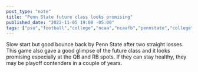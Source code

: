```yaml
---
post_type: "note" 
title: "Penn State future class looks promising"
published_date: "2022-11-05 19:08 -05:00"
tags: ["psu","football","college","ncaa","ncaafb","pennstate","collegefootball"]
---
```


Slow start but good bounce back by Penn State after two straight losses. This game also gave a good glimpse of the future class and it looks promising especially at the QB and RB spots. If they can stay healthy, they may be playoff contenders in a couple of years. 